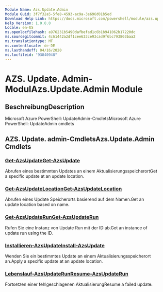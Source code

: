 ```yaml
---
Module Name: Azs.Update.Admin
Module Guid: 3f7f32a5-5fe8-4593-ac9a-3e696d01b5ed
Download Help Link: https://docs.microsoft.com/powershell/module/azs.update.admin
Help Version: 1.0.0.0
Locale: en-US
ms.openlocfilehash: a976231b5490dafbefad1c6b1b941062b17220dc
ms.sourcegitcommit: 4c61442a2df1cee633ce93cad9f6bc793803baa2
ms.translationtype: MT
ms.contentlocale: de-DE
ms.lasthandoff: 04/16/2020
ms.locfileid: "93840948"
---
```

# <span data-ttu-id="c83bf-101">AZS. Update. Admin-Modul</span><span class="sxs-lookup"><span data-stu-id="c83bf-101">Azs.Update.Admin Module</span></span>
## <span data-ttu-id="c83bf-102">Beschreibung</span><span class="sxs-lookup"><span data-stu-id="c83bf-102">Description</span></span>
<span data-ttu-id="c83bf-103">Microsoft Azure PowerShell: UpdateAdmin-Cmdlets</span><span class="sxs-lookup"><span data-stu-id="c83bf-103">Microsoft Azure PowerShell: UpdateAdmin cmdlets</span></span>

## <span data-ttu-id="c83bf-104">AZS. Update. admin-Cmdlets</span><span class="sxs-lookup"><span data-stu-id="c83bf-104">Azs.Update.Admin Cmdlets</span></span>
### [<span data-ttu-id="c83bf-105">Get-AzsUpdate</span><span class="sxs-lookup"><span data-stu-id="c83bf-105">Get-AzsUpdate</span></span>](Get-AzsUpdate.md)
<span data-ttu-id="c83bf-106">Abrufen eines bestimmten Updates an einem Aktualisierungsspeicherort</span><span class="sxs-lookup"><span data-stu-id="c83bf-106">Get a specific update at an update location.</span></span>

### [<span data-ttu-id="c83bf-107">Get-AzsUpdateLocation</span><span class="sxs-lookup"><span data-stu-id="c83bf-107">Get-AzsUpdateLocation</span></span>](Get-AzsUpdateLocation.md)
<span data-ttu-id="c83bf-108">Abrufen eines Update Speicherorts basierend auf dem Namen.</span><span class="sxs-lookup"><span data-stu-id="c83bf-108">Get an update location based on name.</span></span>

### [<span data-ttu-id="c83bf-109">Get-AzsUpdateRun</span><span class="sxs-lookup"><span data-stu-id="c83bf-109">Get-AzsUpdateRun</span></span>](Get-AzsUpdateRun.md)
<span data-ttu-id="c83bf-110">Rufen Sie eine Instanz von Update Run mit der ID ab.</span><span class="sxs-lookup"><span data-stu-id="c83bf-110">Get an instance of update run using the ID.</span></span>

### [<span data-ttu-id="c83bf-111">Installieren-AzsUpdate</span><span class="sxs-lookup"><span data-stu-id="c83bf-111">Install-AzsUpdate</span></span>](Install-AzsUpdate.md)
<span data-ttu-id="c83bf-112">Wenden Sie ein bestimmtes Update an einem Aktualisierungsspeicherort an.</span><span class="sxs-lookup"><span data-stu-id="c83bf-112">Apply a specific update at an update location.</span></span>

### [<span data-ttu-id="c83bf-113">Lebenslauf-AzsUpdateRun</span><span class="sxs-lookup"><span data-stu-id="c83bf-113">Resume-AzsUpdateRun</span></span>](Resume-AzsUpdateRun.md)
<span data-ttu-id="c83bf-114">Fortsetzen einer fehlgeschlagenen Aktualisierung</span><span class="sxs-lookup"><span data-stu-id="c83bf-114">Resume a failed update.</span></span>

